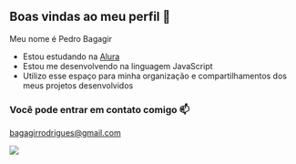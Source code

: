 ## Boas vindas ao meu perfil 💙

Meu nome é Pedro Bagagir

- Estou estudando na [Alura](https://www.alura.com.br)
- Estou me desenvolvendo na linguagem JavaScript
- Utilizo esse espaço para minha organização e compartilhamentos dos meus projetos desenvolvidos

### Você pode entrar em contato comigo 📫

bagagirrodrigues@gmail.com

![](https://tenor.com/pt-BR/view/funny-cat-side-eye-gif-12766471998737545167)
